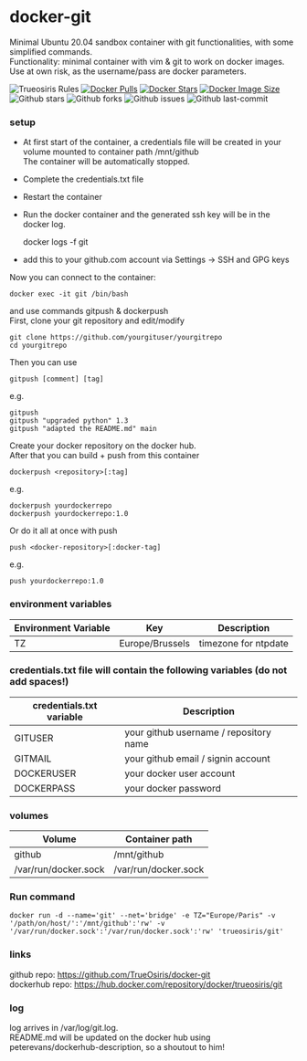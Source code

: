 # docker-git<br>
Minimal Ubuntu 20.04 sandbox container with git functionalities, with some simplified commands.<br>
Functionality: minimal container with vim & git to work on docker images.<br>
Use at own risk, as the username/pass are docker parameters.

![Trueosiris Rules](https://img.shields.io/badge/trueosiris-rules-f08060) 
[![Docker Pulls](https://badgen.net/docker/pulls/trueosiris/git?icon=docker&label=pulls)](https://hub.docker.com/r/trueosiris/git/) 
[![Docker Stars](https://badgen.net/docker/stars/trueosiris/git?icon=docker&label=stars)](https://hub.docker.com/r/trueosiris/git/) 
[![Docker Image Size](https://badgen.net/docker/size/trueosiris/git?icon=docker&label=image%20size)](https://hub.docker.com/r/trueosiris/git/) 
![Github stars](https://badgen.net/github/stars/trueosiris/docker-git?icon=github&label=stars) 
![Github forks](https://badgen.net/github/forks/trueosiris/docker-git?icon=github&label=forks) 
![Github issues](https://img.shields.io/github/issues/TrueOsiris/docker-git)
![Github last-commit](https://img.shields.io/github/last-commit/TrueOsiris/docker-git)

### setup
- At first start of the container, a credentials file will be created in your volume mounted to container path /mnt/github<br>
  The container will be automatically stopped.<br>
- Complete the credentials.txt file<br>
- Restart the container
- Run the docker container and the generated ssh key will be in the docker log.
    
    docker logs -f git

- add this to your github.com account via Settings -> SSH and GPG keys<br>

Now you can connect to the container:

    docker exec -it git /bin/bash

and use commands gitpush & dockerpush<br>
First, clone your git repository and edit/modify

    git clone https://github.com/yourgituser/yourgitrepo
    cd yourgitrepo

Then you can use 

    gitpush [comment] [tag]

e.g.

    gitpush
    gitpush "upgraded python" 1.3	
    gitpush "adapted the README.md" main

Create your docker repository on the docker hub.<br>
After that you can build + push from this container

    dockerpush <repository>[:tag]

e.g.

    dockerpush yourdockerrepo
    dockerpush yourdockerrepo:1.0

Or do it all at once with push

    push <docker-repository>[:docker-tag]

e.g.

    push yourdockerrepo:1.0


### environment variables

| Environment Variable | Key | Description |
| -------------------- | ---------------------------- | ------------------------------------------------------------------------------- |
| TZ | Europe/Brussels | timezone for ntpdate |

### credentials.txt file will contain the following variables (do not add spaces!)

| credentials.txt variable | Description |
| ------------------------ | ---------------------------------------------------------------------------------------------------------- |
| GITUSER | your github username / repository name |
| GITMAIL | your github email / signin account |
| DOCKERUSER | your docker user account |
| DOCKERPASS | your docker password |

### volumes

| Volume                    | Container path                                                   |
| ------------------------- | ---------------------------------------------------------------- |
| github                    | /mnt/github |
| /var/run/docker.sock | /var/run/docker.sock |

### Run command

    docker run -d --name='git' --net='bridge' -e TZ="Europe/Paris" -v '/path/on/host/':'/mnt/github':'rw' -v '/var/run/docker.sock':'/var/run/docker.sock':'rw' 'trueosiris/git'

### links

github repo: https://github.com/TrueOsiris/docker-git <br>
dockerhub repo: https://hub.docker.com/repository/docker/trueosiris/git <br>

### log

log arrives in /var/log/git.log.<br>
README.md will be updated on the docker hub using peterevans/dockerhub-description, so a shoutout to him!
